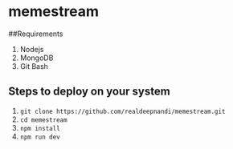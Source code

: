 # memestream

##Requirements
1. Nodejs
2. MongoDB
3. Git Bash

## Steps to deploy on your system

1. `git clone https://github.com/realdeepnandi/memestream.git`
2. `cd memestream`
3. `npm install`
4. `npm run dev` 
